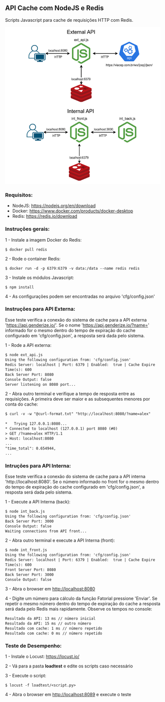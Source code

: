 ## API Cache com NodeJS e Redis

Scripts Javascript para cache de requisições HTTP com Redis.

![](./img/js_api_cache_redis.png)


### Requisitos:

- NodeJS: <https://nodejs.org/en/download>
- Docker: <https://www.docker.com/products/docker-desktop>
- Redis: <https://redis.io/download>

### Instruções gerais:
1 - Instale a imagem Docker do Redis:
``` 
$ docker pull redis
``` 

2 - Rode o container Redis:
```
$ docker run -d -p 6379:6379 -v data:/data --name redis redis
```

3 - Instale os módulos Javascript:
``` 
$ npm install
```

4 - As configurações podem ser encontradas no arquivo 'cfg/config.json'

### Instruções para API Externa:

Esse teste verifica a conexão do sistema de cache para a API externa 'https://api.genderize.io/'. Se o nome 'https://api.genderize.io/?name=<nome>' informado for o mesmo dentro do tempo de expiração do cache configurado em 'cfg/config.json', a resposta será dada pelo sistema.

1 - Rode a API externa:
```
$ node ext_api.js
Using the following configuration from: 'cfg/config.json'
Redis Server: localhost | Port: 6379 | Enabled:  true | Cache Expire Time(s): 600
Back Server Port: 8080
Console Output: false
Server listening on 8080 port...
```

2 - Abra outro terminal e verifique a tempo de resposta entre as requisições. A primeira deve ser maior e as subsequentes menores por conta do cache:
```
$ curl -v -w "@curl-format.txt" "http://localhost:8080/?name=alex"

*   Trying 127.0.0.1:8080...
* Connected to localhost (127.0.0.1) port 8080 (#0)
> GET /?name=alex HTTP/1.1
> Host: localhost:8080
...
"time_total": 0.654944,
...
```

### Intruções para API Interna:

Esse teste verifica a conexão do sistema de cache para a API interna 'http://localhost:8080'. Se o número informado no front for o mesmo dentro do tempo de expiração do cache configurado em 'cfg/config.json', a resposta será dada pelo sistema.


1 - Execute a API Interna (back):
```
$ node int_back.js
Using the following configuration from: 'cfg/config.json'
Back Server Port: 3000
Console Output: false
Waiting connections from API front...
```

2 - Abra outro terminal e execute a API Interna (front):
```
$ node int_front.js
Using the following configuration from: 'cfg/config.json'
Redis Server: localhost | Port: 6379 | Enabled:  true | Cache Expire Time(s): 600
Front Server Port: 8080
Back Server Port: 3000
Console Output: false
```

3 - Abra o browser em <http://localhost:8080>

4 - Digite um número para cálculo da função Fatorial pressione 'Enviar'. Se repetir o mesmo número dentro do tempo de expiração do cache a resposta será dada pelo Redis mais rapidamente. Observe os tempos no console:
```
Resultado da API: 13 ms // número inicial
Resultado da API: 15 ms // outro número
Resultado com cache: 1 ms // número repetido
Resultado com cache: 0 ms // número repetido
```

### Teste de Desempenho:
1 - Instale o Locust: <https://locust.io/>

2 - Vá para a pasta **loadtest** e edite os scripts caso necessário

3 - Execute o script:
```
$ locust -f loadtest/<script.py> 
```

4 - Abra o browser em <http://localhost:8089> e execute o teste



